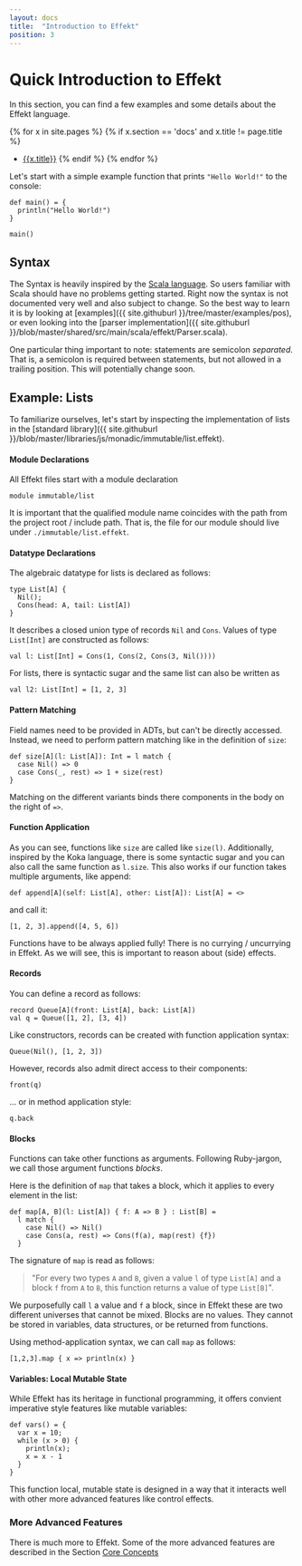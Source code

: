 ```yaml
---
layout: docs
title:  "Introduction to Effekt"
position: 3
---
```


# Quick Introduction to Effekt
In this section, you can find a few examples and some details about the
Effekt language.

{% for x in site.pages %}
  {% if x.section == 'docs' and x.title != page.title %}
- [{{x.title}}]({{site.baseurl}}{{x.url}})
  {% endif %}
{% endfor %}

Let's start with a simple example function that prints `"Hello World!"` to the console:
```effekt
def main() = {
  println("Hello World!")
}
```

```effekt:repl
main()
```

## Syntax
The Syntax is heavily inspired by the [Scala language](http://scala-lang.org). So
users familiar with Scala should have no problems getting started. Right now
the syntax is not documented very well and also subject to change. So the best
way to learn it is by looking at
[examples]({{ site.githuburl }}/tree/master/examples/pos),
or even looking into the [parser implementation]({{ site.githuburl }}/blob/master/shared/src/main/scala/effekt/Parser.scala).

One particular thing important to note: statements are semicolon _separated_.
That is, a semicolon is required between statements, but not allowed in a
trailing position. This will potentially change soon.

## Example: Lists
To familiarize ourselves, let's start by inspecting the implementation of
lists in the [standard library]({{ site.githuburl }}/blob/master/libraries/js/monadic/immutable/list.effekt).


#### Module Declarations
All Effekt files start with a module declaration
```effekt:sketch
module immutable/list
```
It is important that the qualified module name coincides with the path from
the project root / include path. That is, the file for our module should live
under `./immutable/list.effekt`.

#### Datatype Declarations
The algebraic datatype for lists is declared as follows:
```effekt
type List[A] {
  Nil();
  Cons(head: A, tail: List[A])
}
```
It describes a closed union type of records `Nil` and `Cons`. Values of type
`List[Int]` are constructed as follows:
```
val l: List[Int] = Cons(1, Cons(2, Cons(3, Nil())))
```

For lists, there is syntactic sugar and the same list can also be written as
```
val l2: List[Int] = [1, 2, 3]
```

#### Pattern Matching
Field names need to be provided in ADTs, but can't be directly accessed.
Instead, we need to perform pattern matching like in the definition of `size`:
```
def size[A](l: List[A]): Int = l match {
  case Nil() => 0
  case Cons(_, rest) => 1 + size(rest)
}
```
Matching on the different variants binds there components in the body on the
right of `=>`.

#### Function Application
As you can see, functions like `size` are called like `size(l)`. Additionally,
inspired by the Koka language, there is some syntactic sugar and you can also
call the same function as `l.size`. This also works if our function takes
multiple arguments, like append:
```
def append[A](self: List[A], other: List[A]): List[A] = <>
```
and call it:
```effekt:repl
[1, 2, 3].append([4, 5, 6])
```
Functions have to be always applied fully! There is no currying / uncurrying
in Effekt. As we will see, this is important to reason about (side) effects.

#### Records
You can define a record as follows:
```
record Queue[A](front: List[A], back: List[A])
val q = Queue([1, 2], [3, 4])
```
Like constructors, records can be created with function application syntax:

```effekt:repl
Queue(Nil(), [1, 2, 3])
```
However, records also admit direct access to their components:
```effekt:repl
front(q)
```
... or in method application style:
```effekt:repl
q.back
```
#### Blocks
Functions can take other functions as arguments. Following Ruby-jargon,
we call those argument functions _blocks_.

Here is the definition of `map` that takes a block, which it applies to every
element in the list:

```
def map[A, B](l: List[A]) { f: A => B } : List[B] =
  l match {
    case Nil() => Nil()
    case Cons(a, rest) => Cons(f(a), map(rest) {f})
  }
```
The signature of `map` is read as follows:

> "For every two types `A` and `B`, given a value `l` of type `List[A]` and
> a block `f` from `A` to `B`, this function returns a value of type `List[B]`".

We purposefully call `l` a value and `f` a block, since in Effekt these are
two different universes that cannot be mixed. Blocks are no values. They cannot
be stored in variables, data structures, or be returned from functions.

Using method-application syntax, we can call `map` as follows:

```effekt:repl
[1,2,3].map { x => println(x) }
```

#### Variables: Local Mutable State
While Effekt has its heritage in functional programming, it offers convient
imperative style features like mutable variables:
```
def vars() = {
  var x = 10;
  while (x > 0) {
    println(x);
    x = x - 1
  }
}
```
This function local, mutable state is designed in a way that it interacts well
with other more advanced features like control effects.

### More Advanced Features
There is much more to Effekt. Some of the more advanced features are
described in the Section [Core Concepts](concepts)
